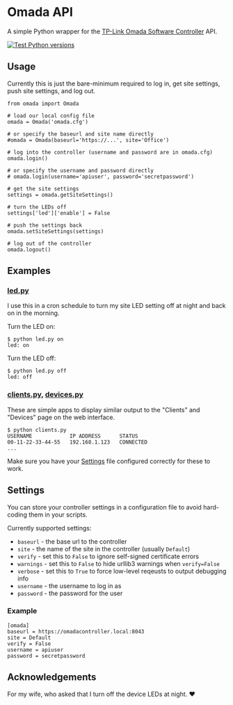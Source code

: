 # Omada API

A simple Python wrapper for the [TP-Link Omada Software Controller](https://www.tp-link.com/us/support/download/omada-software-controller/) API.

[![Test Python versions](https://github.com/ghaberek/omada-api/actions/workflows/versions.yml/badge.svg)](https://github.com/ghaberek/omada-api/actions/workflows/versions.yml)

## Usage

Currently this is just the bare-minimum required to log in, get site settings, push site settings, and log out.

```
from omada import Omada

# load our local config file
omada = Omada('omada.cfg')

# or specify the baseurl and site name directly
#omada = Omada(baseurl='https://...', site='Office')

# log into the controller (username and password are in omada.cfg)
omada.login()

# or specify the username and password directly
# omada.login(username='apiuser', password='secretpassword')

# get the site settings
settings = omada.getSiteSettings()

# turn the LEDs off
settings['led']['enable'] = False

# push the settings back
omada.setSiteSettings(settings)

# log out of the controller
omada.logout()
```

## Examples

### [led.py](led.py)

I use this in a cron schedule to turn my site LED setting off at night and back on in the morning.

Turn the LED on:

```
$ python led.py on
led: on
```
Turn the LED off:

```
$ python led.py off
led: off
```

### [clients.py](clients.py), [devices.py](devices.py)

These are simple apps to display similar output to the "Clients" and "Devices" page on the web interface.

```
$ python clients.py
USERNAME            IP ADDRESS      STATUS
00-11-22-33-44-55   192.168.1.123   CONNECTED
...
```

Make sure you have your [Settings](#Settings) file configured correctly for these to work.

## Settings

You can store your controller settings in a configuration file to avoid hard-coding them in your scripts.

Currently supported settings:

- `baseurl` - the base url to the controller
- `site` - the name of the site in the controller (usually `Default`)
- `verify` - set this to `False` to ignore self-signed certificate errors
- `warnings` - set this to `False` to hide urllib3 warnings when `verify=False`
- `verbose` - set this to `True` to force low-level reqeusts to output debugging info
- `username` - the username to log in as
- `password` - the password for the user

### Example

```
[omada]
baseurl = https://omadacontroller.local:8043
site = Default
verify = False
username = apiuser
password = secretpassword
```

## Acknowledgements

For my wife, who asked that I turn off the device LEDs at night. :heart:
